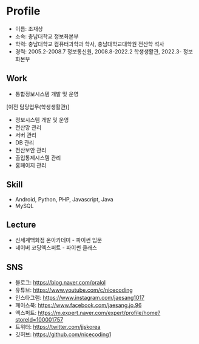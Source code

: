 # Profile

- 이름: 조재상
- 소속: 충남대학교 정보화본부
- 학력: 충남대학교 컴퓨터과학과 학사, 충남대학교대학원 전산학 석사
- 경력: 2005.2-2008.7 정보통신원, 2008.8-2022.2 학생생활관, 2022.3- 정보화본부

## Work
- 통합정보시스템 개발 및 운영

[이전 담당업무(학생생활관)]
- 정보시스템 개발 및 운영
- 전산망 관리
- 서버 관리
- DB 관리
- 전산보안 관리
- 출입통제시스템 관리
- 홈페이지 관리

## Skill
- Android, Python, PHP, Javascript, Java
- MySQL

## Lecture
- 신세계백화점 온아카데미 - 파이썬 입문
- 네이버 코딩엑스퍼트 - 파이썬 클래스

## SNS
- 블로그: https://blog.naver.com/oralol
- 유튜브: https://www.youtube.com/c/nicecoding
- 인스타그램: https://www.instagram.com/jaesang1017
- 페이스북: https://www.facebook.com/jaesang.jo.96
- 엑스퍼트: https://m.expert.naver.com/expert/profile/home?storeId=100001757
- 트위터: https://twitter.com/jjskorea
- 깃허브: https://github.com/nicecoding1
